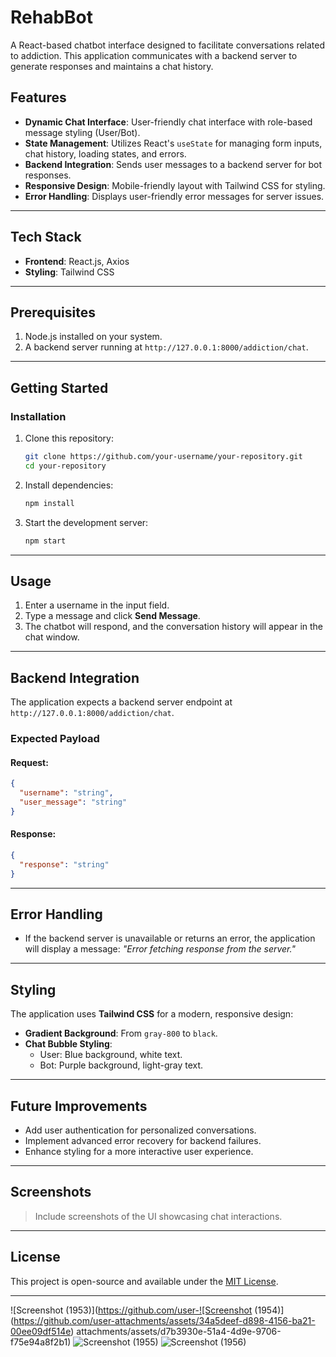 



# RehabBot

A React-based chatbot interface designed to facilitate conversations related to addiction. This application communicates with a backend server to generate responses and maintains a chat history.

## Features

- **Dynamic Chat Interface**: User-friendly chat interface with role-based message styling (User/Bot).
- **State Management**: Utilizes React's `useState` for managing form inputs, chat history, loading states, and errors.
- **Backend Integration**: Sends user messages to a backend server for bot responses.
- **Responsive Design**: Mobile-friendly layout with Tailwind CSS for styling.
- **Error Handling**: Displays user-friendly error messages for server issues.

---

## Tech Stack

- **Frontend**: React.js, Axios
- **Styling**: Tailwind CSS

---

## Prerequisites

1. Node.js installed on your system.
2. A backend server running at `http://127.0.0.1:8000/addiction/chat`.

---

## Getting Started

### Installation

1. Clone this repository:

   ```bash
   git clone https://github.com/your-username/your-repository.git
   cd your-repository
   ```

2. Install dependencies:

   ```bash
   npm install
   ```

3. Start the development server:

   ```bash
   npm start
   ```

---

## Usage

1. Enter a username in the input field.
2. Type a message and click **Send Message**.
3. The chatbot will respond, and the conversation history will appear in the chat window.

---

## Backend Integration

The application expects a backend server endpoint at `http://127.0.0.1:8000/addiction/chat`. 

### Expected Payload

#### Request:
```json
{
  "username": "string",
  "user_message": "string"
}
```

#### Response:
```json
{
  "response": "string"
}
```

---

## Error Handling

- If the backend server is unavailable or returns an error, the application will display a message: *"Error fetching response from the server."*

---

## Styling

The application uses **Tailwind CSS** for a modern, responsive design:
- **Gradient Background**: From `gray-800` to `black`.
- **Chat Bubble Styling**:
  - User: Blue background, white text.
  - Bot: Purple background, light-gray text.

---

## Future Improvements

- Add user authentication for personalized conversations.
- Implement advanced error recovery for backend failures.
- Enhance styling for a more interactive user experience.

---

## Screenshots

> Include screenshots of the UI showcasing chat interactions.

---

## License

This project is open-source and available under the [MIT License](LICENSE).

---

![Screenshot (1953)](https://github.com/user-![Screenshot (1954)](https://github.com/user-attachments/assets/34a5deef-d898-4156-ba21-00ee09df514e)
attachments/assets/d7b3930e-51a4-4d9e-9706-f75e94a8f2b1)
![Screenshot (1955)](https://github.com/user-attachments/assets/c75cf855-adaf-47da-bbb6-8b6a5ec16623)
![Screenshot (1956)](https://github.com/user-attachments/assets/c88c8694-773a-49a6-b3c2-03c8d948fd52)
